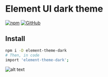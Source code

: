 # Element UI dark theme
[![npm](https://img.shields.io/npm/dt/element-theme-dark.svg)](https://www.npmjs.com/package/element-theme-dark)
[![GitHub](https://img.shields.io/github/license/mashape/apistatus.svg)](https://github.com/Arattian/element-theme-dark/blob/master/LICENSE)


## Install

```bash
npm i -D element-theme-dark
# Then, in code
import 'element-theme-dark';
```
![alt text](https://i.imgur.com/d1dKzUF.png)
